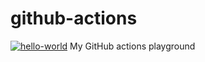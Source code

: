 # github-actions
[![hello-world](https://github.com/h0tbird/github-actions/actions/workflows/hello-world.yml/badge.svg)](https://github.com/h0tbird/github-actions/actions/workflows/hello-world.yml)
My GitHub actions playground
